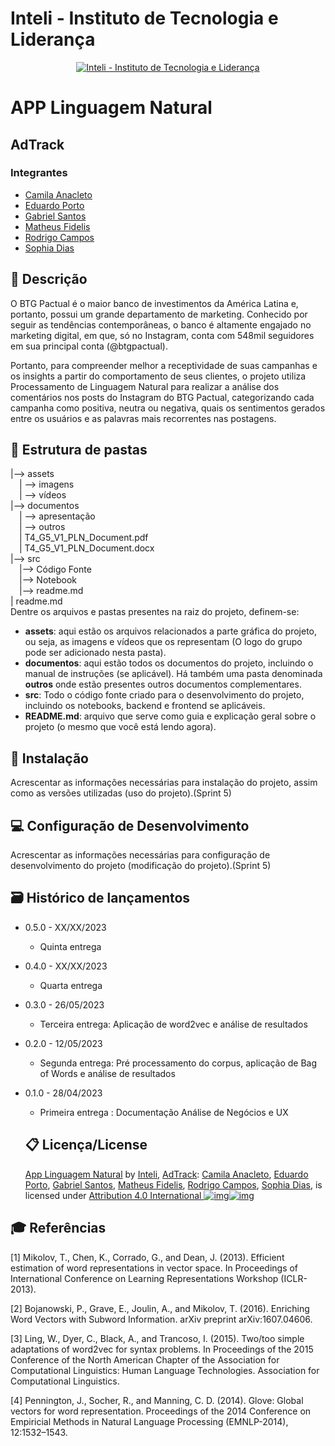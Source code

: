 # Inteli - Instituto de Tecnologia e Liderança
<p align="center">
<a href= "https://www.inteli.edu.br/"><img src="https://s3.amazonaws.com/gupy5/production/companies/26702/career/63484/images/2022-04-28_16-56_logo.png" alt="Inteli - Instituto de Tecnologia e Liderança" border="0"></a>
</p>

# APP Linguagem Natural

## AdTrack

### Integrantes

* [Camila Anacleto](https://www.linkedin.com/in/camilaanacleto/)
* [Eduardo Porto](https://www.linkedin.com/in/eduardo-franca-porto/)
* [Gabriel Santos](https://www.linkedin.com/in/gabriel-rocha-pinto-santos-/)
* [Matheus Fidelis](https://www.linkedin.com/in/matheus-fidelis-dos-santos-pinto-680520232/)
* [Rodrigo Campos](https://www.linkedin.com/in/rodrigo-campos-8b70191ab/)
* [Sophia Dias](https://www.linkedin.com/in/sophia-dias/)

## 📝 Descrição

O BTG Pactual é o maior banco de investimentos da América Latina e, portanto, possui um grande departamento de marketing. Conhecido por seguir as tendências contemporâneas, o banco é altamente engajado no marketing digital, em que, só no Instagram, conta com 548mil seguidores em sua principal conta (@btgpactual).

Portanto, para compreender melhor a receptividade de suas campanhas e os insights a partir do comportamento de seus clientes, o projeto utiliza Processamento de Linguagem Natural para realizar a análise dos comentários nos posts do Instagram do BTG Pactual, categorizando cada campanha como positiva, neutra ou negativa, quais os sentimentos gerados entre os usuários e as palavras mais recorrentes nas postagens.

## 📁 Estrutura de pastas
|--> assets<br>
  &emsp;| --> imagens <br>
  &emsp;| --> vídeos <br>
|--> documentos<br>
  &emsp;| --> apresentação <br>
  &emsp;| --> outros <br>
  &emsp;| T4_G5_V1_PLN_Document.pdf<br>
  &emsp;| T4_G5_V1_PLN_Document.docx<br>
|--> src<br>
  &emsp;|--> Código Fonte<br>
  &emsp;|--> Notebook<br>
  &emsp;|--> readme.md<br>
| readme.md<br>
Dentre os arquivos e pastas presentes na raiz do projeto, definem-se:
- <b>assets</b>: aqui estão os arquivos relacionados a parte gráfica do projeto, ou seja, as imagens e vídeos que os representam (O logo do grupo pode ser adicionado nesta pasta).
- <b>documentos</b>: aqui estão todos os documentos do projeto, incluindo o manual de instruções (se aplicável). Há também uma pasta denominada <b>outros</b> onde estão presentes outros documentos complementares.
- <b>src</b>: Todo o código fonte criado para o desenvolvimento do projeto, incluindo os notebooks, backend e frontend se aplicáveis.
- <b>README.md</b>: arquivo que serve como guia e explicação geral sobre o projeto (o mesmo que você está lendo agora).

## 🔧 Instalação
Acrescentar as informações necessárias para instalação do projeto, assim como as versões utilizadas (uso do projeto).(Sprint 5)
## 💻 Configuração de Desenvolvimento
Acrescentar as informações necessárias para configuração de desenvolvimento do projeto (modificação do projeto).(Sprint 5)

## 🗃 Histórico de lançamentos

* 0.5.0 - XX/XX/2023

  * Quinta entrega
* 0.4.0 - XX/XX/2023

  * Quarta entrega
* 0.3.0 - 26/05/2023

  * Terceira entrega: Aplicação de word2vec e análise de resultados
* 0.2.0 - 12/05/2023

  * Segunda entrega: Pré processamento do corpus, aplicação de Bag of Words e análise de resultados
* 0.1.0 - 28/04/2023

  * Primeira entrega : Documentação Análise de Negócios e UX

  ## 📋 Licença/License

  [App Linguagem Natural](https://github.com/2023M6T4-Inteli) by [Inteli](https://github.com/InteliProjects), [AdTrack](https://github.com/2023M6T4-Inteli/Projeto4): [Camila Anacleto](https://www.linkedin.com/in/camilaanacleto/), [Eduardo Porto](https://www.linkedin.com/in/eduardo-franca-porto/), [Gabriel Santos](https://www.linkedin.com/in/gabriel-rocha-pinto-santos-/), [Matheus Fidelis](https://www.linkedin.com/in/matheus-fidelis-dos-santos-pinto-680520232/), [Rodrigo Campos](https://www.linkedin.com/in/rodrigo-campos-8b70191ab/), [Sophia Dias](https://www.linkedin.com/in/sophia-dias/), is licensed under [Attribution 4.0 International ![img](https://camo.githubusercontent.com/1a819dc52a60fb1daae7b17f4ce51131923ff7c4970bcd903f6695c39e5eeb35/68747470733a2f2f6d6972726f72732e6372656174697665636f6d6d6f6e732e6f72672f70726573736b69742f69636f6e732f63632e7376673f7265663d63686f6f7365722d7631)![img](https://camo.githubusercontent.com/ca96f66b8705f448357dec2aa378feae12b9300dacb3cc1ee5a91cb745044f41/68747470733a2f2f6d6972726f72732e6372656174697665636f6d6d6f6e732e6f72672f70726573736b69742f69636f6e732f62792e7376673f7265663d63686f6f7365722d7631)](http://creativecommons.org/licenses/by/4.0/?ref=chooser-v1)

## 🎓 Referências
[1] Mikolov, T., Chen, K., Corrado, G., and Dean, J. (2013). Efficient estimation of word representations in vector space. In Proceedings of International Conference on Learning Representations Workshop (ICLR-2013).

[2] Bojanowski, P., Grave, E., Joulin, A., and Mikolov, T. (2016). Enriching Word Vectors with Subword Information. arXiv preprint arXiv:1607.04606.

[3] Ling, W., Dyer, C., Black, A., and Trancoso, I. (2015). Two/too simple adaptations of word2vec for syntax problems. In Proceedings of the 2015 Conference of the North American Chapter of the Association for Computational Linguistics: Human Language Technologies. Association for Computational Linguistics.

[4] Pennington, J., Socher, R., and Manning, C. D. (2014). Glove: Global vectors for word representation. Proceedings of the 2014 Conference on Empiricial Methods in Natural Language Processing (EMNLP-2014), 12:1532–1543.
